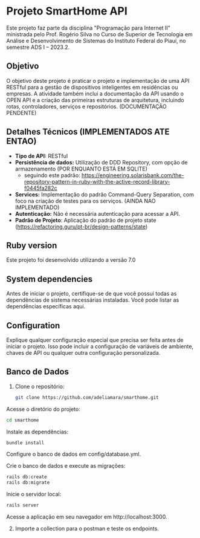 # Projeto SmartHome API

Este projeto faz parte da disciplina "Programação para Internet II" ministrada pelo Prof. Rogério Silva no Curso de Superior de Tecnologia em Análise e Desenvolvimento de Sistemas do Instituto Federal do Piauí, no semestre ADS I – 2023.2.

## Objetivo

O objetivo deste projeto é praticar o projeto e implementação de uma API RESTful para a gestão de dispositivos inteligentes em residências ou empresas. A atividade também inclui a documentação da API usando o OPEN API e a criação das primeiras estruturas de arquitetura, incluindo rotas, controladores, serviços e repositórios. (DOCUMENTAÇÃO PENDENTE)

## Detalhes Técnicos (IMPLEMENTADOS ATE ENTAO)

* **Tipo de API:** RESTful
* **Persistência de dados:** Utilização de DDD Repository, com opção de armazenamento (POR ENQUANTO ESTÁ EM SQLITE)
    - seguindo este padrão: https://engineering.solarisbank.com/the-repository-pattern-in-ruby-with-the-active-record-library-f0445fa282c
* **Services:** Implementação do padrão Command-Query Separation, com foco na criação de testes para os serviços. (AINDA NAO IMPLEMENTADO)
* **Autenticação:** Não é necessária autenticação para acessar a API.
* **Padrão de Projeto**: Aplicação do padrão de projeto state (https://refactoring.guru/pt-br/design-patterns/state)




## Ruby version

Este projeto foi desenvolvido utilizando a versão 7.0

## System dependencies

Antes de iniciar o projeto, certifique-se de que você possui todas as dependências de sistema necessárias instaladas. Você pode listar as dependências específicas aqui.

## Configuration

Explique qualquer configuração especial que precisa ser feita antes de iniciar o projeto. Isso pode incluir a configuração de variáveis de ambiente, chaves de API ou qualquer outra configuração personalizada.

## Banco de Dados

1. Clone o repositório:

   ```bash
   git clone https://github.com/adeliamara/smarthome.git
   ```
Acesse o diretório do projeto:

   ```bash
cd smarthome
```

Instale as dependências:

```bash
bundle install
```

Configure o banco de dados em config/database.yml.

Crie o banco de dados e execute as migrações:

```bash
rails db:create
rails db:migrate
```

Inicie o servidor local:

```bash
rails server
```
Acesse a aplicação em seu navegador em http://localhost:3000.

2. Importe a collection para o postman e teste os endpoints.
